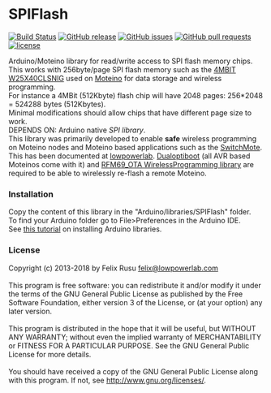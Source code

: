 SPIFlash
========
[![Build Status](https://travis-ci.org/LowPowerLab/SPIFlash.svg?branch=master)](https://travis-ci.org/LowPowerLab/SPIFlash)
[![GitHub release](https://img.shields.io/github/release/LowPowerLab/SPIFlash.svg)](https://github.com/LowPowerLab/SPIFlash)
[![GitHub issues](https://img.shields.io/github/issues/LowPowerLab/SPIFlash.svg)](https://github.com/LowPowerLab/SPIFlash/issues)
[![GitHub pull requests](https://img.shields.io/github/issues-pr/LowPowerLab/SPIFlash.svg)](https://github.com/LowPowerLab/SPIFlash/pulls)
[![license](https://img.shields.io/github/license/LowPowerLab/SPIFlash.svg)](https://github.com/LowPowerLab/SPIFlash/blob/master/LICENSE.txt)

Arduino/Moteino library for read/write access to SPI flash memory chips.
This works with 256byte/page SPI flash memory such as the [4MBIT W25X40CLSNIG](https://lowpowerlab.com/shop/product/72) used on [Moteino](https://www.moteino.com) for data storage and wireless programming.
<br/>
For instance a 4MBit (512Kbyte) flash chip will have 2048 pages: 256*2048 = 524288 bytes (512Kbytes).
<br/>Minimal modifications should allow chips that have different page size to work.
<br/>DEPENDS ON: Arduino native *SPI library*.
<br/>
This library was primarily developed to enable **safe** wireless programming on Moteino nodes and Moteino based applications such as the [SwitchMote](https://lowpowerlab.com/guide/switchmote/). This has been documented at [lowpowerlab](https://lowpowerlab.com/guide/moteino/wireless-programming/). [Dualoptiboot](https://github.com/LowPowerLab/DualOptiboot) (all AVR based Moteinos come with it) and [RFM69_OTA WirelessProgramming library](https://github.com/LowPowerLab/RFM69) are required to be able to wirelessly re-flash a remote Moteino.
 
### Installation
Copy the content of this library in the "Arduino/libraries/SPIFlash" folder.
<br />
To find your Arduino folder go to File>Preferences in the Arduino IDE.
<br/>
See [this tutorial](https://www.arduino.cc/en/Guide/Libraries) on installing Arduino libraries.

### License
Copyright (c) 2013-2018 by Felix Rusu <felix@lowpowerlab.com>
<br/><br/>
This program is free software: you can redistribute it and/or modify it under the terms of the GNU General Public License as published by the Free Software Foundation, either version 3 of the License, or (at your option) any later version.
<br/><br/>
This program is distributed in the hope that it will be useful, but WITHOUT ANY WARRANTY; without even the implied warranty of MERCHANTABILITY or FITNESS FOR A PARTICULAR PURPOSE.  See the GNU General Public License for more details.
<br/><br/>
You should have received a copy of the GNU General Public License along with this program.  If not, see <http://www.gnu.org/licenses/>.
